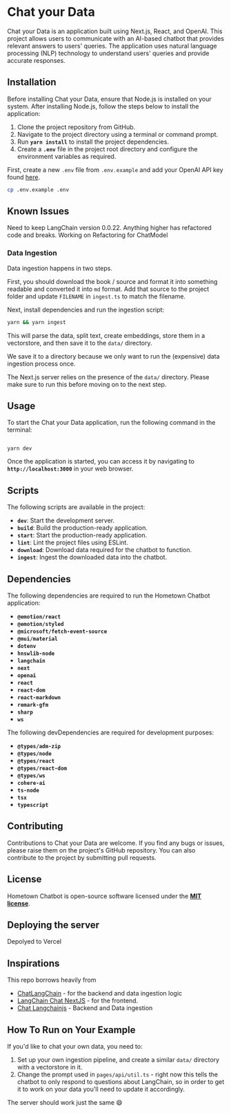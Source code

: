 # **Chat your Data**

Chat your Data is an application built using Next.js, React, and OpenAI. This project allows users to communicate with an AI-based chatbot that provides relevant answers to users' queries. The application uses natural language processing (NLP) technology to understand users' queries and provide accurate responses.

## **Installation**

Before installing Chat your Data, ensure that Node.js is installed on your system. After installing Node.js, follow the steps below to install the application:

1. Clone the project repository from GitHub.
2. Navigate to the project directory using a terminal or command prompt.
3. Run **`yarn install`** to install the project dependencies.
4. Create a **`.env`** file in the project root directory and configure the environment variables as required.


First, create a new `.env` file from `.env.example` and add your OpenAI API key found [here](https://platform.openai.com/account/api-keys).

```bash
cp .env.example .env
```

## **Known Issues**

Need to keep LangChain version 0.0.22.  Anything higher has refactored code and breaks.  Working on Refactoring for ChatModel

### **Data Ingestion**

Data ingestion happens in two steps.

First, you should download the book / source and format it into something readable and converted it into `md` format.  Add that source to the project folder and update `FILENAME` in `ingest.ts` to match the filename.

Next, install dependencies and run the ingestion script:

```bash
yarn && yarn ingest
```

This will parse the data, split text, create embeddings, store them in a vectorstore, and
then save it to the `data/` directory.

We save it to a directory because we only want to run the (expensive) data ingestion process once.

The Next.js server relies on the presence of the `data/` directory. Please
make sure to run this before moving on to the next step.

## **Usage**

To start the Chat your Data application, run the following command in the terminal:

```

yarn dev

```

Once the application is started, you can access it by navigating to **`http://localhost:3000`** in your web browser.

## **Scripts**

The following scripts are available in the project:

- **`dev`**: Start the development server.
- **`build`**: Build the production-ready application.
- **`start`**: Start the production-ready application.
- **`lint`**: Lint the project files using ESLint.
- **`download`**: Download data required for the chatbot to function.
- **`ingest`**: Ingest the downloaded data into the chatbot.

## **Dependencies**

The following dependencies are required to run the Hometown Chatbot application:

- **`@emotion/react`**
- **`@emotion/styled`**
- **`@microsoft/fetch-event-source`**
- **`@mui/material`**
- **`dotenv`**
- **`hnswlib-node`**
- **`langchain`**
- **`next`**
- **`openai`**
- **`react`**
- **`react-dom`**
- **`react-markdown`**
- **`remark-gfm`**
- **`sharp`**
- **`ws`**

The following devDependencies are required for development purposes:

- **`@types/adm-zip`**
- **`@types/node`**
- **`@types/react`**
- **`@types/react-dom`**
- **`@types/ws`**
- **`cohere-ai`**
- **`ts-node`**
- **`tsx`**
- **`typescript`**

## **Contributing**

Contributions to Chat your Data are welcome. If you find any bugs or issues, please raise them on the project's GitHub repository. You can also contribute to the project by submitting pull requests.

## **License**

Hometown Chatbot is open-source software licensed under the **[MIT license](https://opensource.org/licenses/MIT)**.

## **Deploying the server**

Depolyed to Vercel

## **Inspirations**

This repo borrows heavily from

- [ChatLangChain](https://github.com/hwchase17/chat-langchain) - for the backend and data ingestion logic
- [LangChain Chat NextJS](https://github.com/zahidkhawaja/langchain-chat-nextjs) - for the frontend.
- [Chat Langchainjs](https://github.com/sullivan-sean/chat-langchainjs) - Backend and Data ingestion

## **How To Run on Your Example**

If you'd like to chat your own data, you need to:

1. Set up your own ingestion pipeline, and create a similar `data/` directory with a vectorstore in it.
2. Change the prompt used in `pages/api/util.ts` - right now this tells the chatbot to only respond to questions about LangChain, so in order to get it to work on your data you'll need to update it accordingly.

The server should work just the same 😄
